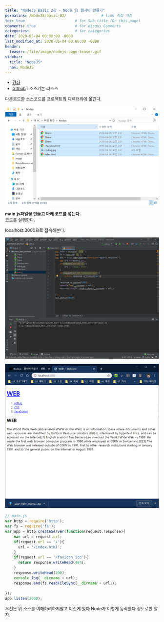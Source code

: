 ```yaml
---
title: "NodeJS Basic 2강 - Node.js 웹서버 만들기"
permalink: /NodeJS/basic-02/                # link 직접 지정
toc: true                       # for Sub-title (On this page)
comments: true                  # for disqus Comments
categories:                     # for categories
date: 2020-05-04 00:00:00 -0000
last_modified_at: 2020-05-04 00:00:00 -0000
header:
  teaser: /file/image/nodejs-page-teaser.gif
sidebar:
  title: "NodeJS"
  nav: NodeJS
---
```


* [강좌](https://opentutorials.org/course/3332/21032)
* [Github](https://github.com/web-n/web1_html_internet) : 소스기본 리소스

다운로드한 소스코드를 프로젝트의 디렉터리에 옮긴다.

![](/file/image/Nodejs-2_image1.png)

**main.js파일을 만들고 아래 코드를 넣는다.**<br>
코드를 실행한다.<br>

localhost:3000으로 접속해본다.

![](/file/image/Nodejs-2_image2.png)

![](/file/image/Nodejs-2_image3.png)

```js
// main.js
var http = require('http');
var fs = require('fs');
var app = http.createServer(function(request,response){
    var url = request.url;
    if(request.url == '/'){
      url = '/index.html';
    }
    if(request.url == '/favicon.ico'){
      return response.writeHead(404);
    }
    response.writeHead(200);
    console.log(__dirname + url);
    response.end(fs.readFileSync(__dirname + url));
 
});
app.listen(3000);
```

우선은 위 소스를 이해하려하지말고 이런게 있다 Node가 이렇게 동작한다 정도로만 알자.